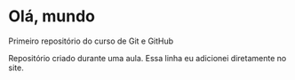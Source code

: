 # Olá, mundo
 Primeiro repositório do curso de Git e GitHub

 Repositório criado durante uma aula.
 Essa linha eu adicionei diretamente no site.
